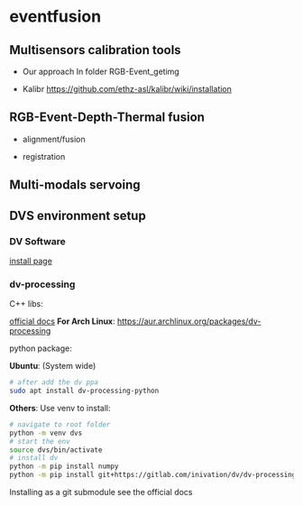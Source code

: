 # eventfusion
## Multisensors calibration tools
- Our approach
In folder RGB-Event_getimg

- Kalibr
https://github.com/ethz-asl/kalibr/wiki/installation

## RGB-Event-Depth-Thermal fusion
- alignment/fusion

- registration

## Multi-modals servoing

## DVS environment setup

### DV Software

[install page](https://inivation.gitlab.io/dv/dv-docs/docs/getting-started.html)

### dv-processing

C++ libs:

[official docs](https://dv-processing.inivation.com/rel_1.7/installation.html)
**For Arch Linux**:
https://aur.archlinux.org/packages/dv-processing

python package:

**Ubuntu**: (System wide)


```bash
# after add the dv ppa
sudo apt install dv-processing-python
```

**Others**:
Use venv to install:


```bash
# navigate to root folder
python -m venv dvs
# start the env
source dvs/bin/activate
# install dv
python -m pip install numpy
python -m pip install git+https://gitlab.com/inivation/dv/dv-processing
```
Installing as a git submodule see the official docs

